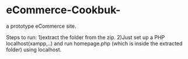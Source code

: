 # eCommerce-Cookbuk-
a prototype eCommerce site.

Steps to run:
1)extract the folder from the zip.
2)Just set up a PHP localhost(xampp,..) and run homepage.php (which is inside the extracted folder) using localhost.
